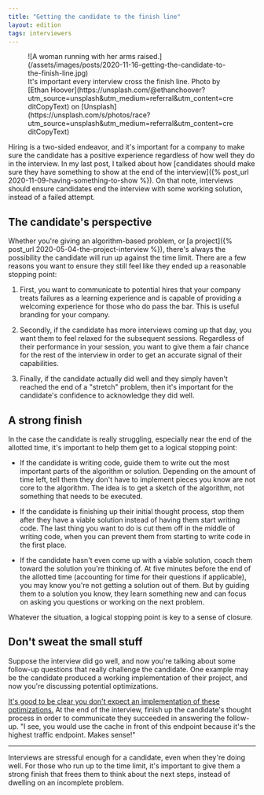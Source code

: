 ```yaml
---
title: "Getting the candidate to the finish line"
layout: edition
tags: interviewers
---
```


<figure id="cover-img" markdown="1">
![A woman running with her arms raised.](/assets/images/posts/2020-11-16-getting-the-candidate-to-the-finish-line.jpg)
<figcaption markdown="1">It's important every interview cross the finish line. Photo by [Ethan Hoover](https://unsplash.com/@ethanchoover?utm_source=unsplash&utm_medium=referral&utm_content=creditCopyText) on [Unsplash](https://unsplash.com/s/photos/race?utm_source=unsplash&utm_medium=referral&utm_content=creditCopyText)
</figcaption>
</figure>

Hiring is a two-sided endeavor, and it's important for a company to make sure the candidate has a positive experience regardless of how well they do in the interview. In my last post, I talked about how [candidates should make sure they have something to show at the end of the interview]({% post_url 2020-11-09-having-something-to-show %}). On that note, interviews should ensure candidates end the interview with some working solution, instead of a failed attempt.

## The candidate's perspective

Whether you're giving an algorithm-based problem, or [a project]({% post_url 2020-05-04-the-project-interview %}), there's always the possibility the candidate will run up against the time limit. There are a few reasons you want to ensure they still feel like they ended up a reasonable stopping point:

1. First, you want to communicate to potential hires that your company treats failures as a learning experience and is capable of providing a welcoming experience for those who do pass the bar. This is useful branding for your company.

1. Secondly, if the candidate has more interviews coming up that day, you want them to feel relaxed for the subsequent sessions. Regardless of their performance in your session, you want to give them a fair chance for the rest of the interview in order to get an accurate signal of their capabilities.

1. Finally, if the candidate actually did well and they simply haven't reached the end of a "stretch" problem, then it's important for the candidate's confidence to acknowledge they did well.

## A strong finish

In the case the candidate is really struggling, especially near the end of the allotted time, it's important to help them get to a logical stopping point:

- If the candidate is writing code, guide them to write out the most important parts of the algorithm or solution. Depending on the amount of time left, tell them they don't have to implement pieces you know are not core to the algorithm. The idea is to get a sketch of the algorithm, not something that needs to be executed.

- If the candidate is finishing up their initial thought process, stop them after they have a viable solution instead of having them start writing code. The last thing you want to do is cut them off in the middle of writing code, when you can prevent them from starting to write code in the first place.

- If the candidate hasn't even come up with a viable solution, coach them toward the solution you're thinking of. At five minutes before the end of the allotted time (accounting for time for their questions if applicable), you may know you're not getting a solution out of them. But by guiding them to a solution you know, they learn something new and can focus on asking you questions or working on the next problem.

Whatever the situation, a logical stopping point is key to a sense of closure.

## Don't sweat the small stuff

Suppose the interview did go well, and now you're talking about some follow-up questions that really challenge the candidate. One example may be the candidate produced a working implementation of their project, and now you're discussing potential optimizations.

[It's good to be clear you don't expect an implementation of these optimizations.](https://hiringfor.tech/2020/03/02/are-you-asking-candidates-to-read-your-mind.html) At the end of the interview, finish up the candidate's thought process in order to communicate they succeeded in answering the follow-up. "I see, you would use the cache in front of this endpoint because it's the highest traffic endpoint. Makes sense!"

---

Interviews are stressful enough for a candidate, even when they're doing well. For those who run up to the time limit, it's important to give them a strong finish that frees them to think about the next steps, instead of dwelling on an incomplete problem.
